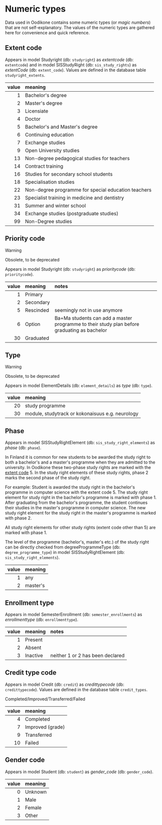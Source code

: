 # Numeric types

Data used in Oodikone contains some numeric types (or _magic numbers_) that are not self-explanatory. The values of the numeric types are gathered here for convenience and quick reference.

## Extent code

Appears in model Studyright (db: `studyright`) as _extentcode_ (db: `extentcode`) and in model SISStudyRight (db: `sis_study_rights`) as _extentCode_ (db: `extent_code`). Values are defined in the database table `studyright_extents`.

| value | meaning                                             |
| ----: | :-------------------------------------------------- |
|     1 | Bachelor's degree                                   |
|     2 | Master's degree                                     |
|     3 | Licensiate                                          |
|     4 | Doctor                                              |
|     5 | Bachelor's and Master's degree                      |
|     6 | Continuing education                                |
|     7 | Exchange studies                                    |
|     9 | Open University studies                             |
|    13 | Non-degree pedagogical studies for teachers         |
|    14 | Contract training                                   |
|    16 | Studies for secondary school students               |
|    18 | Specialisation studies                              |
|    22 | Non-degree programme for special education teachers |
|    23 | Specialist training in medicine and dentistry       |
|    31 | Summer and winter school                            |
|    34 | Exchange studies (postgraduate studies)             |
|    99 | Non-Degree studies                                  |

## Priority code

> [!WARNING]  
> Obsolete, to be deprecated

Appears in model Studyright (db: `studyright`) as _prioritycode_ (db: `prioritycode`).

| value | meaning   | notes                                                                                       |
| ----: | :-------- | :------------------------------------------------------------------------------------------ |
|     1 | Primary   |                                                                                             |
|     2 | Secondary |                                                                                             |
|     5 | Rescinded | seemingly not in use anymore                                                                |
|     6 | Option    | Ba+Ma students can add a master programme to their study plan before graduating as bachelor |
|    30 | Graduated |                                                                                             |

## Type

> [!WARNING]  
> Obsolete, to be deprecated

Appears in model ElementDetails (db: `element_details`) as _type_ (db: `type`).

| value | meaning                                          |
| ----: | :----------------------------------------------- |
|    20 | study programme                                  |
|    30 | module, studytrack or kokonaisuus e.g. neurology |

## Phase

Appears in model SISStudyRightElement (db: `sis_study_right_elements`) as _phase_ (db: `phase`).

In Finland it is common for new students to be awarded the study right to both a bachelor's and a master's programme when they are admitted to the university. In Oodikone these two-phase study rights are marked with the [extent code](#extent-code) 5. In the study right elements of these study rights, phase 2 marks the second phase of the study right.

For example: Student is awarded the study right in the bachelor's programme in computer science with the extent code 5. The study right element for study right in the bachelor's programme is marked with phase 1. After graduating from the bachelor's programme, the student continues their studies in the master's programme in computer science. The new study right element for the study right in the master's programme is marked with phase 2.

All study right elements for other study rights (extent code other than 5) are marked with phase 1.

The level of the programme (bachelor's, master's etc.) of the study right can be directly checked from degreeProgrammeType (db: `degree_programme_type`) in model SISStudyRightElement (db: `sis_study_right_elements`).

| value | meaning  |
| ----: | :------- |
|     1 | any      |
|     2 | master's |

## Enrollment type

Appears in model SemesterEnrollment (db: `semester_enrollments`) as _enrollmenttype_ (db: `enrollmenttype`).

| value | meaning  | notes                            |
| ----: | :------- | :------------------------------- |
|     1 | Present  |                                  |
|     2 | Absent   |                                  |
|     3 | Inactive | neither 1 or 2 has been declared |

## Credit type code

Appears in model Credit (db: `credit`) as _credittypecode_ (db: `credittypecode`). Values are defined in the database table `credit_types`.

Completed/Improved/Transferred/Failed

| value | meaning          |
| ----: | :--------------- |
|     4 | Completed        |
|     7 | Improved (grade) |
|     9 | Transferred      |
|    10 | Failed           |

## Gender code

Appears in model Student (db: `student`) as _gender_code_ (db: `gender_code`).

| value | meaning |
| ----: | :------ |
|     0 | Unknown |
|     1 | Male    |
|     2 | Female  |
|     3 | Other   |
